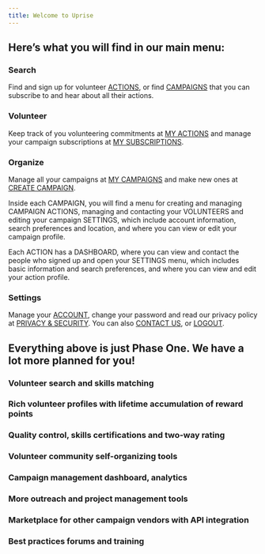 ```yaml
---
title: Welcome to Uprise
---
```


Here’s what you will find in our main menu:
-------------------------------------------

### Search

Find and sign up for volunteer [ACTIONS](/search/search-actions), or find [CAMPAIGNS](/search/search-campaigns) that you
can subscribe to and hear about all their actions.

### 

### Volunteer

Keep track of you volunteering commitments at [MY ACTIONS](/volunteer/action-commitments) and manage
your campaign subscriptions at [MY SUBSCRIPTIONS](/volunteer/campaign-subscriptions).

### 

### Organize

Manage all your campaigns at [MY CAMPAIGNS](/organize) and make new ones at [CREATE CAMPAIGN](/organize/create-campaign).

Inside each CAMPAIGN, you will find a menu for creating and managing
CAMPAIGN ACTIONS, managing and contacting your VOLUNTEERS and editing
your campaign SETTINGS, which include account information, search
preferences and location, and where you can view or edit your campaign
profile.

Each ACTION has a DASHBOARD, where you can view and contact the people
who signed up and open your SETTINGS menu, which includes basic
information and search preferences, and where you can view and edit your
action profile.

### 

### Settings

Manage your [ACCOUNT](/settings/account), change your password and read our privacy policy
at [PRIVACY & SECURITY](/settings/privacy-security). You can also [CONTACT US](/settings/contact), or [LOGOUT](/logout).

### 

Everything above is just Phase One. We have a lot more planned for you!
-----------------------------------------------------------------------

### Volunteer search and skills matching

### Rich volunteer profiles with lifetime accumulation of reward points

### Quality control, skills certifications and two-way rating

### Volunteer community self-organizing tools

### Campaign management dashboard, analytics

### More outreach and project management tools

### Marketplace for other campaign vendors with API integration

### Best practices forums and training
